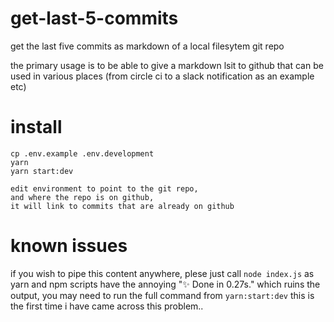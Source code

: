 # get-last-5-commits
get the last five commits as markdown of a local filesytem git repo

the primary usage is to be able to give a markdown lsit to github
that can be used in various places (from circle ci to a slack notification as an example etc)

# install

```
cp .env.example .env.development
yarn
yarn start:dev

edit environment to point to the git repo,
and where the repo is on github,
it will link to commits that are already on github
```

# known issues

if you wish to pipe this content anywhere, plese just call `node index.js`
as yarn and npm scripts have the annoying "✨  Done in 0.27s."
which ruins the output, you may need to run the full command from `yarn:start:dev`
this is the first time i have came across this problem..
